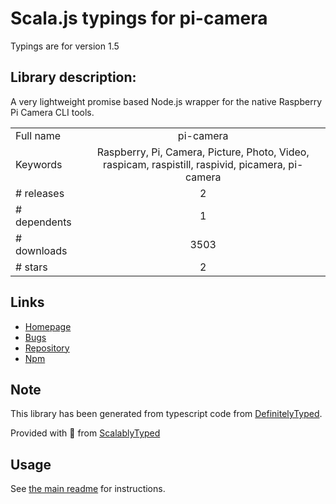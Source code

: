 
# Scala.js typings for pi-camera

Typings are for version 1.5

## Library description:
A very lightweight promise based Node.js wrapper for the native Raspberry Pi Camera CLI tools.

|                    |                 |
| ------------------ | :-------------: |
| Full name          | pi-camera |
| Keywords           | Raspberry, Pi, Camera, Picture, Photo, Video, raspicam, raspistill, raspivid, picamera, pi-camera |
| # releases         | 2 |
| # dependents       | 1 |
| # downloads        | 3503 |
| # stars            | 2 |

## Links
- [Homepage](https://github.com/stetsmando/pi-camera#readme)
- [Bugs](https://github.com/stetsmando/pi-camera/issues)
- [Repository](https://github.com/stetsmando/pi-camera)
- [Npm](https://www.npmjs.com/package/pi-camera)
    


## Note
This library has been generated from typescript code from [DefinitelyTyped](https://definitelytyped.org).

Provided with :purple_heart: from [ScalablyTyped](https://github.com/oyvindberg/ScalablyTyped)

## Usage
See [the main readme](../../readme.md) for instructions.


